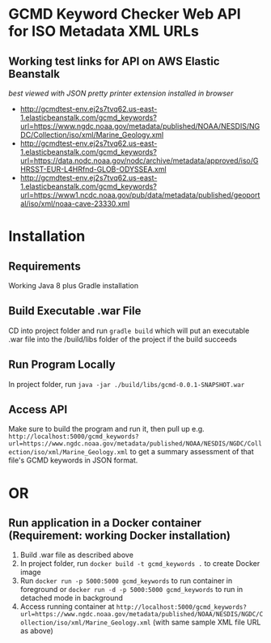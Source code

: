 # GCMD Keyword Checker Web API for ISO Metadata XML URLs

## Working test links for API on AWS Elastic Beanstalk 
_best viewed with JSON pretty printer extension installed in browser_
- http://gcmdtest-env.ej2s7tvq62.us-east-1.elasticbeanstalk.com/gcmd_keywords?url=https://www.ngdc.noaa.gov/metadata/published/NOAA/NESDIS/NGDC/Collection/iso/xml/Marine_Geology.xml
- http://gcmdtest-env.ej2s7tvq62.us-east-1.elasticbeanstalk.com/gcmd_keywords?url=https://data.nodc.noaa.gov/nodc/archive/metadata/approved/iso/GHRSST-EUR-L4HRfnd-GLOB-ODYSSEA.xml
- http://gcmdtest-env.ej2s7tvq62.us-east-1.elasticbeanstalk.com/gcmd_keywords?url=https://www1.ncdc.noaa.gov/pub/data/metadata/published/geoportal/iso/xml/noaa-cave-23330.xml

# Installation

## Requirements
Working Java 8 plus Gradle installation

## Build Executable .war File
CD into project folder and run `gradle build` which will put an executable .war file into the /build/libs folder of the project if the build succeeds

## Run Program Locally
In project folder, run `java -jar ./build/libs/gcmd-0.0.1-SNAPSHOT.war`

## Access API
Make sure to build the program and run it, then pull up e.g. `http://localhost:5000/gcmd_keywords?url=https://www.ngdc.noaa.gov/metadata/published/NOAA/NESDIS/NGDC/Collection/iso/xml/Marine_Geology.xml` to get a summary assessment of that file's GCMD keywords in JSON format. 

# OR

## Run application in a Docker container (Requirement: working Docker installation)
1. Build .war file as described above
2. In project folder, run `docker build -t gcmd_keywords .` to create Docker image
3. Run `docker run -p 5000:5000 gcmd_keywords` to run container in foreground or `docker run -d -p 5000:5000 gcmd_keywords` to run in detached mode in background
4. Access running container at `http://localhost:5000/gcmd_keywords?url=https://www.ngdc.noaa.gov/metadata/published/NOAA/NESDIS/NGDC/Collection/iso/xml/Marine_Geology.xml` (with same sample XML file URL as above)
